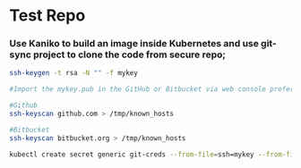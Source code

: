 # Test Repo

### Use Kaniko to build an image inside Kubernetes and use git-sync project to clone the code from secure repo;

```bash
ssh-keygen -t rsa -N "" -f mykey

#Import the mykey.pub in the GitHub or Bitbucket via web console preferences option.

#Github
ssh-keyscan github.com > /tmp/known_hosts

#Bitbucket
ssh-keyscan bitbucket.org > /tmp/known_hosts

kubectl create secret generic git-creds --from-file=ssh=mykey --from-file=known_hosts=/tmp/known_hosts
```   
